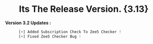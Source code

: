 # <h1 align="center">Its The Release Version. {3.13}</h1>

**Version 3.2 Updates :**
```python
      [+] Added Subscription Check To Zee5 Checker !
      [+] Fixed Zee5 Checker Bug !
```
